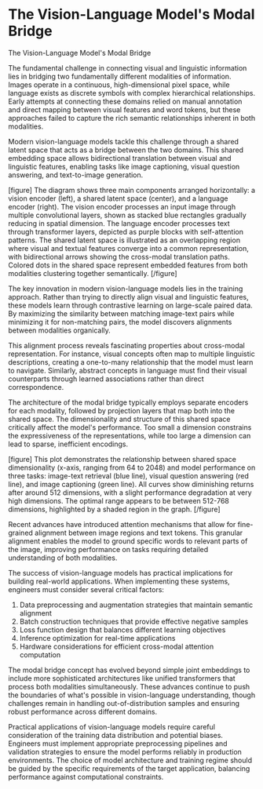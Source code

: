 # The Vision-Language Model's Modal Bridge

The Vision-Language Model's Modal Bridge

The fundamental challenge in connecting visual and linguistic information lies in bridging two fundamentally different modalities of information. Images operate in a continuous, high-dimensional pixel space, while language exists as discrete symbols with complex hierarchical relationships. Early attempts at connecting these domains relied on manual annotation and direct mapping between visual features and word tokens, but these approaches failed to capture the rich semantic relationships inherent in both modalities.

Modern vision-language models tackle this challenge through a shared latent space that acts as a bridge between the two domains. This shared embedding space allows bidirectional translation between visual and linguistic features, enabling tasks like image captioning, visual question answering, and text-to-image generation.

[figure]
The diagram shows three main components arranged horizontally: a vision encoder (left), a shared latent space (center), and a language encoder (right). The vision encoder processes an input image through multiple convolutional layers, shown as stacked blue rectangles gradually reducing in spatial dimension. The language encoder processes text through transformer layers, depicted as purple blocks with self-attention patterns. The shared latent space is illustrated as an overlapping region where visual and textual features converge into a common representation, with bidirectional arrows showing the cross-modal translation paths. Colored dots in the shared space represent embedded features from both modalities clustering together semantically.
[/figure]

The key innovation in modern vision-language models lies in the training approach. Rather than trying to directly align visual and linguistic features, these models learn through contrastive learning on large-scale paired data. By maximizing the similarity between matching image-text pairs while minimizing it for non-matching pairs, the model discovers alignments between modalities organically.

This alignment process reveals fascinating properties about cross-modal representation. For instance, visual concepts often map to multiple linguistic descriptions, creating a one-to-many relationship that the model must learn to navigate. Similarly, abstract concepts in language must find their visual counterparts through learned associations rather than direct correspondence.

The architecture of the modal bridge typically employs separate encoders for each modality, followed by projection layers that map both into the shared space. The dimensionality and structure of this shared space critically affect the model's performance. Too small a dimension constrains the expressiveness of the representations, while too large a dimension can lead to sparse, inefficient encodings.

[figure]
This plot demonstrates the relationship between shared space dimensionality (x-axis, ranging from 64 to 2048) and model performance on three tasks: image-text retrieval (blue line), visual question answering (red line), and image captioning (green line). All curves show diminishing returns after around 512 dimensions, with a slight performance degradation at very high dimensions. The optimal range appears to be between 512-768 dimensions, highlighted by a shaded region in the graph.
[/figure]

Recent advances have introduced attention mechanisms that allow for fine-grained alignment between image regions and text tokens. This granular alignment enables the model to ground specific words to relevant parts of the image, improving performance on tasks requiring detailed understanding of both modalities.

The success of vision-language models has practical implications for building real-world applications. When implementing these systems, engineers must consider several critical factors:

1. Data preprocessing and augmentation strategies that maintain semantic alignment
2. Batch construction techniques that provide effective negative samples
3. Loss function design that balances different learning objectives
4. Inference optimization for real-time applications
5. Hardware considerations for efficient cross-modal attention computation

The modal bridge concept has evolved beyond simple joint embeddings to include more sophisticated architectures like unified transformers that process both modalities simultaneously. These advances continue to push the boundaries of what's possible in vision-language understanding, though challenges remain in handling out-of-distribution samples and ensuring robust performance across different domains.

Practical applications of vision-language models require careful consideration of the training data distribution and potential biases. Engineers must implement appropriate preprocessing pipelines and validation strategies to ensure the model performs reliably in production environments. The choice of model architecture and training regime should be guided by the specific requirements of the target application, balancing performance against computational constraints.
